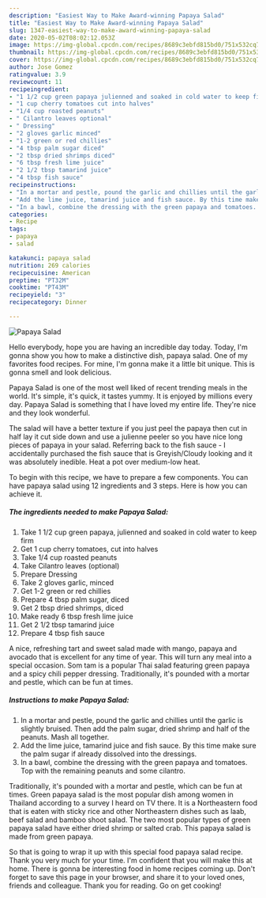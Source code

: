 ```yaml
---
description: "Easiest Way to Make Award-winning Papaya Salad"
title: "Easiest Way to Make Award-winning Papaya Salad"
slug: 1347-easiest-way-to-make-award-winning-papaya-salad
date: 2020-05-02T08:02:12.053Z
image: https://img-global.cpcdn.com/recipes/8689c3ebfd815bd0/751x532cq70/papaya-salad-recipe-main-photo.jpg
thumbnail: https://img-global.cpcdn.com/recipes/8689c3ebfd815bd0/751x532cq70/papaya-salad-recipe-main-photo.jpg
cover: https://img-global.cpcdn.com/recipes/8689c3ebfd815bd0/751x532cq70/papaya-salad-recipe-main-photo.jpg
author: Jose Gomez
ratingvalue: 3.9
reviewcount: 11
recipeingredient:
- "1 1/2 cup green papaya julienned and soaked in cold water to keep firm"
- "1 cup cherry tomatoes cut into halves"
- "1/4 cup roasted peanuts"
- " Cilantro leaves optional"
- " Dressing"
- "2 gloves garlic minced"
- "1-2 green or red chillies"
- "4 tbsp palm sugar diced"
- "2 tbsp dried shrimps diced"
- "6 tbsp fresh lime juice"
- "2 1/2 tbsp tamarind juice"
- "4 tbsp fish sauce"
recipeinstructions:
- "In a mortar and pestle, pound the garlic and chillies until the garlic is slightly bruised. Then add the palm sugar, dried shrimp and half of the peanuts. Mash all together."
- "Add the lime juice, tamarind juice and fish sauce. By this time make sure the palm sugar if already dissolved into the dressings."
- "In a bawl, combine the dressing with the green papaya and tomatoes. Top with the remaining peanuts and some cilantro."
categories:
- Recipe
tags:
- papaya
- salad

katakunci: papaya salad 
nutrition: 269 calories
recipecuisine: American
preptime: "PT32M"
cooktime: "PT43M"
recipeyield: "3"
recipecategory: Dinner

---
```



![Papaya Salad](https://img-global.cpcdn.com/recipes/8689c3ebfd815bd0/751x532cq70/papaya-salad-recipe-main-photo.jpg)

Hello everybody, hope you are having an incredible day today. Today, I'm gonna show you how to make a distinctive dish, papaya salad. One of my favorites food recipes. For mine, I'm gonna make it a little bit unique. This is gonna smell and look delicious.

Papaya Salad is one of the most well liked of recent trending meals in the world. It's simple, it's quick, it tastes yummy. It is enjoyed by millions every day. Papaya Salad is something that I have loved my entire life. They're nice and they look wonderful.

The salad will have a better texture if you just peel the papaya then cut in half lay it cut side down and use a julienne peeler so you have nice long pieces of papaya in your salad. Referring back to the fish sauce - I accidentally purchased the fish sauce that is Greyish/Cloudy looking and it was absolutely inedible. Heat a pot over medium-low heat.


To begin with this recipe, we have to prepare a few components. You can have papaya salad using 12 ingredients and 3 steps. Here is how you can achieve it.

<!--inarticleads1-->

##### The ingredients needed to make Papaya Salad:

1. Take 1 1/2 cup green papaya, julienned and soaked in cold water to keep firm
1. Get 1 cup cherry tomatoes, cut into halves
1. Take 1/4 cup roasted peanuts
1. Take  Cilantro leaves (optional)
1. Prepare  Dressing
1. Take 2 gloves garlic, minced
1. Get 1-2 green or red chillies
1. Prepare 4 tbsp palm sugar, diced
1. Get 2 tbsp dried shrimps, diced
1. Make ready 6 tbsp fresh lime juice
1. Get 2 1/2 tbsp tamarind juice
1. Prepare 4 tbsp fish sauce


A nice, refreshing tart and sweet salad made with mango, papaya and avocado that is excellent for any time of year. This will turn any meal into a special occasion. Som tam is a popular Thai salad featuring green papaya and a spicy chili pepper dressing. Traditionally, it&#39;s pounded with a mortar and pestle, which can be fun at times. 

<!--inarticleads2-->

##### Instructions to make Papaya Salad:

1. In a mortar and pestle, pound the garlic and chillies until the garlic is slightly bruised. Then add the palm sugar, dried shrimp and half of the peanuts. Mash all together.
1. Add the lime juice, tamarind juice and fish sauce. By this time make sure the palm sugar if already dissolved into the dressings.
1. In a bawl, combine the dressing with the green papaya and tomatoes. Top with the remaining peanuts and some cilantro.


Traditionally, it&#39;s pounded with a mortar and pestle, which can be fun at times. Green papaya salad is the most popular dish among women in Thailand according to a survey I heard on TV there. It is a Northeastern food that is eaten with sticky rice and other Northeastern dishes such as laab, beef salad and bamboo shoot salad. The two most popular types of green papaya salad have either dried shrimp or salted crab. This papaya salad is made from green papaya. 

So that is going to wrap it up with this special food papaya salad recipe. Thank you very much for your time. I'm confident that you will make this at home. There is gonna be interesting food in home recipes coming up. Don't forget to save this page in your browser, and share it to your loved ones, friends and colleague. Thank you for reading. Go on get cooking!
